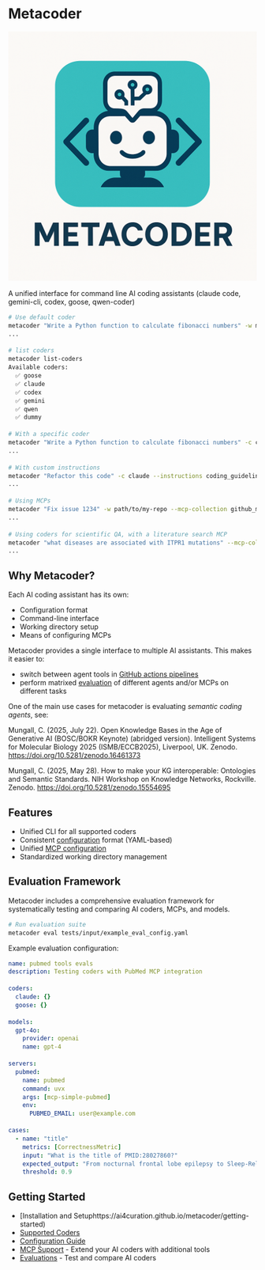 # Metacoder

![Metacoder Logo](docs/assets/metacoder-logo.png)

A unified interface for command line AI coding assistants (claude code, gemini-cli, codex, goose, qwen-coder)

```bash
# Use default coder
metacoder "Write a Python function to calculate fibonacci numbers" -w my-scripts/
...

# list coders
metacoder list-coders
Available coders:
  ✅ goose
  ✅ claude
  ✅ codex
  ✅ gemini
  ✅ qwen
  ✅ dummy

# With a specific coder
metacoder "Write a Python function to calculate fibonacci numbers" -c claude -w my-scripts/
...

# With custom instructions
metacoder "Refactor this code" -c claude --instructions coding_guidelines.md
...

# Using MCPs
metacoder "Fix issue 1234" -w path/to/my-repo --mcp-collection github_mcps.yaml
...

# Using coders for scientific QA, with a literature search MCP
metacoder "what diseases are associated with ITPR1 mutations" --mcp-collection lit_search_mcps.yaml
...
```

## Why Metacoder?

Each AI coding assistant has its own:

- Configuration format
- Command-line interface
- Working directory setup
- Means of configuring MCPs

Metacoder provides a single interface to multiple AI assistants. This makes it easier to:

- switch between agent tools in [GitHub actions pipelines](https://ai4curation.github.io/aidocs/how-tos/set-up-github-actions/)
- perform matrixed [evaluation](https://ai4curation.github.io/metacoder/evaluations) of different agents and/or MCPs on different tasks

One of the main use cases for metacoder is evaluating *semantic coding agents*, see:

Mungall, C. (2025, July 22). Open Knowledge Bases in the Age of Generative AI (BOSC/BOKR Keynote) (abridged version). Intelligent Systems for Molecular Biology 2025 (ISMB/ECCB2025), Liverpool, UK. Zenodo. <https://doi.org/10.5281/zenodo.16461373>

Mungall, C. (2025, May 28). How to make your KG interoperable: Ontologies and Semantic Standards. NIH Workshop on Knowledge Networks, Rockville. Zenodo. <https://doi.org/10.5281/zenodo.15554695>


## Features

- Unified CLI for all supported coders
- Consistent [configuration](https://ai4curation.github.io/metacoder/configuration) format (YAML-based)
- Unified [MCP configuration](https://ai4curation.github.io/metacoder/mcps)
- Standardized working directory management


## Evaluation Framework

Metacoder includes a comprehensive evaluation framework for systematically testing and comparing AI coders, MCPs, and models.

```bash
# Run evaluation suite
metacoder eval tests/input/example_eval_config.yaml
```

Example evaluation configuration:

```yaml
name: pubmed tools evals
description: Testing coders with PubMed MCP integration

coders:
  claude: {}
  goose: {}

models:
  gpt-4o:
    provider: openai
    name: gpt-4

servers:
  pubmed:
    name: pubmed
    command: uvx
    args: [mcp-simple-pubmed]
    env:
      PUBMED_EMAIL: user@example.com

cases:
  - name: "title"
    metrics: [CorrectnessMetric]
    input: "What is the title of PMID:28027860?"
    expected_output: "From nocturnal frontal lobe epilepsy to Sleep-Related Hypermotor Epilepsy: A 35-year diagnostic challenge"
    threshold: 0.9
```

## Getting Started

- [Installation and Setuphttps://ai4curation.github.io/metacoder/getting-started)
- [Supported Coders](https://ai4curation.github.io/metacoder/coders/)
- [Configuration Guide](https://ai4curation.github.io/metacoder/configuration)
- [MCP Support](https://ai4curation.github.io/metacoder/mcps) - Extend your AI coders with additional tools
- [Evaluations](https://ai4curation.github.io/metacoder/evaluations/) - Test and compare AI coders